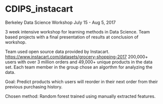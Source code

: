 # CDIPS_instacart

Berkeley Data Science Workshop
July 15 - Aug 5, 2017

3 week intensive workshop for learning methods in Data Science. Team based projects with a final presentation of results at conclusion of workshop.

Team used open source data provided by Instacart. https://www.instacart.com/datasets/grocery-shopping-2017 200,000+ users with over 3 million orders and 49,000+ unique products in the data set. Each team member in the group chose an algorthm for analyzing the data.

Goal: Predict products which users will reorder in their next order from their previous purchasing history.

Chosen method: Random forest trained using manually extracted features.
